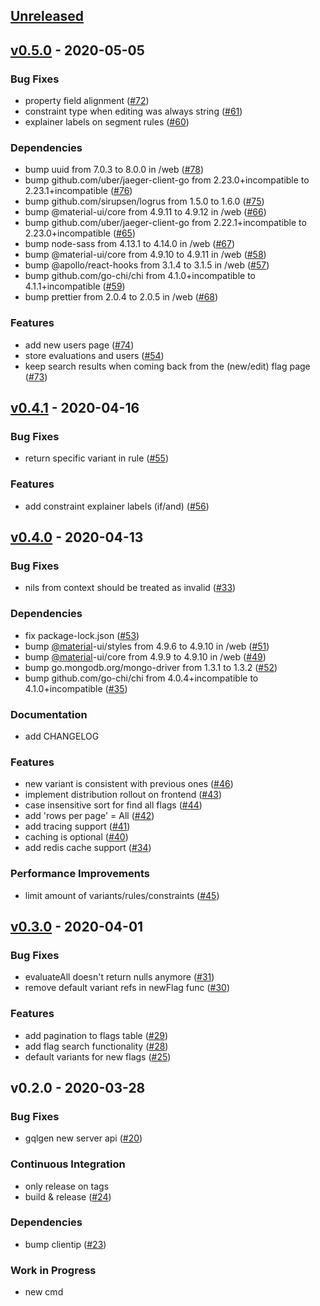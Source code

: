 <a name="unreleased"></a>
## [Unreleased]


<a name="v0.5.0"></a>
## [v0.5.0] - 2020-05-05
### Bug Fixes
- property field alignment ([#72](https://github.com/victorkt/flaggio/issues/72))
- constraint type when editing was always string ([#61](https://github.com/victorkt/flaggio/issues/61))
- explainer labels on segment rules ([#60](https://github.com/victorkt/flaggio/issues/60))

### Dependencies
- bump uuid from 7.0.3 to 8.0.0 in /web ([#78](https://github.com/victorkt/flaggio/issues/78))
- bump github.com/uber/jaeger-client-go from 2.23.0+incompatible to 2.23.1+incompatible ([#76](https://github.com/victorkt/flaggio/issues/76))
- bump github.com/sirupsen/logrus from 1.5.0 to 1.6.0 ([#75](https://github.com/victorkt/flaggio/issues/75))
- bump @material-ui/core from 4.9.11 to 4.9.12 in /web ([#66](https://github.com/victorkt/flaggio/issues/66))
- bump github.com/uber/jaeger-client-go from 2.22.1+incompatible to 2.23.0+incompatible ([#65](https://github.com/victorkt/flaggio/issues/65))
- bump node-sass from 4.13.1 to 4.14.0 in /web ([#67](https://github.com/victorkt/flaggio/issues/67))
- bump @material-ui/core from 4.9.10 to 4.9.11 in /web ([#58](https://github.com/victorkt/flaggio/issues/58))
- bump @apollo/react-hooks from 3.1.4 to 3.1.5 in /web ([#57](https://github.com/victorkt/flaggio/issues/57))
- bump github.com/go-chi/chi from 4.1.0+incompatible to 4.1.1+incompatible ([#59](https://github.com/victorkt/flaggio/issues/59))
- bump prettier from 2.0.4 to 2.0.5 in /web ([#68](https://github.com/victorkt/flaggio/issues/68))

### Features
- add new users page ([#74](https://github.com/victorkt/flaggio/issues/74))
- store evaluations and users ([#54](https://github.com/victorkt/flaggio/issues/54))
- keep search results when coming back from the (new/edit) flag page ([#73](https://github.com/victorkt/flaggio/issues/73))


<a name="v0.4.1"></a>
## [v0.4.1] - 2020-04-16
### Bug Fixes
- return specific variant in rule ([#55](https://github.com/victorkt/flaggio/issues/55))

### Features
- add constraint explainer labels (if/and) ([#56](https://github.com/victorkt/flaggio/issues/56))


<a name="v0.4.0"></a>
## [v0.4.0] - 2020-04-13
### Bug Fixes
- nils from context should be treated as invalid ([#33](https://github.com/victorkt/flaggio/issues/33))

### Dependencies
- fix package-lock.json ([#53](https://github.com/victorkt/flaggio/issues/53))
- bump [@material](https://github.com/material)-ui/styles from 4.9.6 to 4.9.10 in /web ([#51](https://github.com/victorkt/flaggio/issues/51))
- bump [@material](https://github.com/material)-ui/core from 4.9.9 to 4.9.10 in /web ([#49](https://github.com/victorkt/flaggio/issues/49))
- bump go.mongodb.org/mongo-driver from 1.3.1 to 1.3.2 ([#52](https://github.com/victorkt/flaggio/issues/52))
- bump github.com/go-chi/chi from 4.0.4+incompatible to 4.1.0+incompatible ([#35](https://github.com/victorkt/flaggio/issues/35))

### Documentation
- add CHANGELOG

### Features
- new variant is consistent with previous ones ([#46](https://github.com/victorkt/flaggio/issues/46))
- implement distribution rollout on frontend ([#43](https://github.com/victorkt/flaggio/issues/43))
- case insensitive sort for find all flags ([#44](https://github.com/victorkt/flaggio/issues/44))
- add 'rows per page' = All ([#42](https://github.com/victorkt/flaggio/issues/42))
- add tracing support ([#41](https://github.com/victorkt/flaggio/issues/41))
- caching is optional ([#40](https://github.com/victorkt/flaggio/issues/40))
- add redis cache support ([#34](https://github.com/victorkt/flaggio/issues/34))

### Performance Improvements
- limit amount of variants/rules/constraints ([#45](https://github.com/victorkt/flaggio/issues/45))


<a name="v0.3.0"></a>
## [v0.3.0] - 2020-04-01
### Bug Fixes
- evaluateAll doesn't return nulls anymore ([#31](https://github.com/victorkt/flaggio/issues/31))
- remove default variant refs in newFlag func ([#30](https://github.com/victorkt/flaggio/issues/30))

### Features
- add pagination to flags table ([#29](https://github.com/victorkt/flaggio/issues/29))
- add flag search functionality ([#28](https://github.com/victorkt/flaggio/issues/28))
- default variants for new flags ([#25](https://github.com/victorkt/flaggio/issues/25))


<a name="v0.2.0"></a>
## v0.2.0 - 2020-03-28
### Bug Fixes
- gqlgen new server api ([#20](https://github.com/victorkt/flaggio/issues/20))

### Continuous Integration
- only release on tags
- build & release ([#24](https://github.com/victorkt/flaggio/issues/24))

### Dependencies
- bump clientip ([#23](https://github.com/victorkt/flaggio/issues/23))

### Work in Progress
- new cmd


[Unreleased]: https://github.com/victorkt/flaggio/compare/v0.5.0...HEAD
[v0.5.0]: https://github.com/victorkt/flaggio/compare/v0.4.1...v0.5.0
[v0.4.1]: https://github.com/victorkt/flaggio/compare/v0.4.0...v0.4.1
[v0.4.0]: https://github.com/victorkt/flaggio/compare/v0.3.0...v0.4.0
[v0.3.0]: https://github.com/victorkt/flaggio/compare/v0.2.0...v0.3.0
